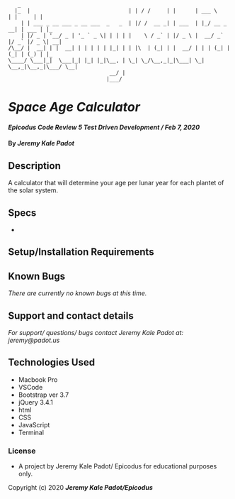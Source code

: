 
```                                       
   _   
  |_  |                               | | / /     | |      | ___ \       | |     | |  
    | | ___ _ __ ___ _ __ ___  _   _  | |/ /  __ _| | ___  | |_/ __ _  __| | ___ | |_ 
    | |/ _ | '__/ _ | '_ ` _ \| | | | |    \ / _` | |/ _ \ |  __/ _` |/ _` |/ _ \| __|
/\__/ |  __| | |  __| | | | | | |_| | | |\  | (_| | |  __/ | | | (_| | (_| | (_) | |_ 
\____/ \___|_|  \___|_| |_| |_|\__, | \_| \_/\__,_|_|\___| \_|  \__,_|\__,_|\___/ \__|
                                __/ |                                                 
                               |___/    
```
# _Space Age Calculator_

#### _Epicodus Code Review 5 Test Driven Development / Feb 7, 2020_

#### By _**Jeremy Kale Padot**_

## Description

A calculator that will determine your age per lunar year for each plantet of the solar system.

## Specs
* 


## Setup/Installation Requirements

<!-- * _This is a great place_
* _to list setup instructions_
* _in a simple_
* _easy-to-understand_
* _format_ -->



## Known Bugs

_There are currently no known bugs at this time._

## Support and contact details

_For support/ questions/ bugs contact Jeremy Kale Padot at: jeremy@padot.us_

## Technologies Used

* Macbook Pro
* VSCode
* Bootstrap ver 3.7
* jQuery 3.4.1
* html
* CSS
* JavaScript
* Terminal

### License

* A project by Jeremy Kale Padot/ Epicodus for educational purposes only. 

Copyright (c) 2020 **_Jeremy Kale Padot/Epicodus_**


